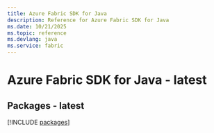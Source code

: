 ```yaml
---
title: Azure Fabric SDK for Java
description: Reference for Azure Fabric SDK for Java
ms.date: 10/21/2025
ms.topic: reference
ms.devlang: java
ms.service: fabric
---
```

# Azure Fabric SDK for Java - latest
## Packages - latest
[!INCLUDE [packages](fabric-index.md)]